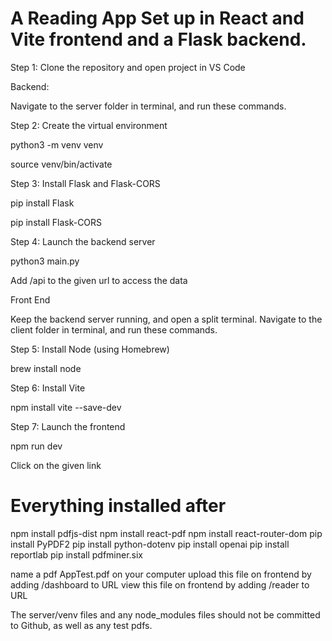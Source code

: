 # A Reading App Set up in React and Vite frontend and a Flask backend.

Step 1: Clone the repository and open project in VS Code

Backend:

Navigate to the server folder in terminal, and run these commands.

Step 2: Create the virtual environment

python3 -m venv venv

source venv/bin/activate 

Step 3: Install Flask and Flask-CORS 

pip install Flask

pip install Flask-CORS

Step 4: Launch the backend server

python3 main.py

Add /api to the given url to access the data

Front End

Keep the backend server running, and open a split terminal.
Navigate to the client folder in terminal, and run these commands.

Step 5: Install Node (using Homebrew)

brew install node

Step 6: Install Vite

npm install vite --save-dev

Step 7: Launch the frontend

npm run dev

Click on the given link

# Everything installed after
npm install pdfjs-dist
npm install react-pdf
npm install react-router-dom
pip install PyPDF2
pip install python-dotenv
pip install openai
pip install reportlab
pip install pdfminer.six


name a pdf AppTest.pdf on your computer
upload this file on frontend by adding /dashboard to URL
view this file on frontend by adding /reader to URL

The server/venv files and any node_modules files should not be committed to Github, as well as any test pdfs.